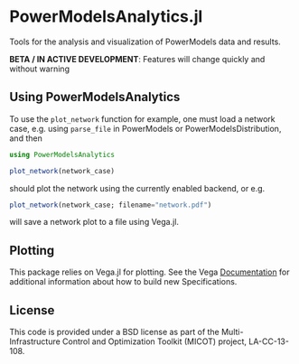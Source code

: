 # PowerModelsAnalytics.jl

Tools for the analysis and visualization of PowerModels data and results.

**BETA / IN ACTIVE DEVELOPMENT**: Features will change quickly and without warning

## Using PowerModelsAnalytics

To use the `plot_network` function for example, one must load a network case, e.g. using `parse_file` in PowerModels or PowerModelsDistribution, and then

```julia
using PowerModelsAnalytics

plot_network(network_case)
```

should plot the network using the currently enabled backend, or e.g.

```julia
plot_network(network_case; filename="network.pdf")
```

will save a network plot to a file using Vega.jl.

## Plotting

This package relies on Vega.jl for plotting. See the Vega [Documentation](https://vega.github.io/) for additional information about how to build new Specifications.

## License

This code is provided under a BSD license as part of the Multi-Infrastructure Control and Optimization Toolkit (MICOT) project, LA-CC-13-108.
